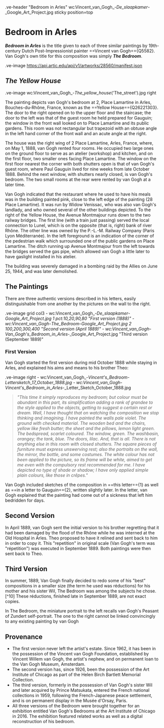 .ve-header "Bedroom in Arles" wc:Vincent_van_Gogh_-_De_slaapkamer_-_Google_Art_Project.jpg sticky position=top

# Bedroom in Arles

***Bedroom in Arles*** is the title given to each of three similar paintings by 19th-century Dutch Post-Impressionist painter ==Vincent van Gogh=={Q5582}.  Van Gogh's own title for this composition was simply ***The Bedroom***. 

.ve-image https://api.artic.edu/api/v1/artworks/28560/manifest.json

## _The Yellow House_

.ve-image wc:Vincent_van_Gogh_-_The_yellow_house_('The_street').jpg right

The painting depicts van Gogh's bedroom at 2, Place Lamartine in Arles, Bouches-du-Rhône, France, known as the ==Yellow House=={Q26221303}. The door to the right opened on to the upper floor and the staircase; the door to the left was that of the guest room he held prepared for Gauguin; the window in the front wall looked on to Place Lamartine and its public gardens. This room was not rectangular but trapezoid with an obtuse angle in the left hand corner of the front wall and an acute angle at the right.

The house was the right wing of 2 Place Lamartine, Arles, France, where, on May 1, 1888, van Gogh rented four rooms. He occupied two large ones on the ground floor to serve as an atelier (workshop) and kitchen, and on the first floor, two smaller ones facing Place Lamartine. The window on the first floor nearest the corner with both shutters open is that of van Gogh's guest room, where Paul Gauguin lived for nine weeks from late October 1888. Behind the next window, with shutters nearly closed, is van Gogh's bedroom. The two small rooms at the rear were rented by van Gogh at a later time.

Van Gogh indicated that the restaurant where he used to have his meals was in the building painted pink, close to the left edge of the painting (28 Place Lamartine). It was run by Widow Venissac, who was also van Gogh's landlady, and who owned several of the other buildings depicted. To the right of the Yellow House, the Avenue Montmajour runs down to the two railway bridges. The first line (with a train just passing) served the local connection to Lunel, which is on the opposite (that is, right) bank of river Rhône. The other line was owned by the P.-L.-M. Railway Company (Paris Lyon Méditerranée). In the left foreground is an indication of the corner of the pedestrian walk which surrounded one of the public gardens on Place Lamartine. The ditch running up Avenue Montmajour from the left towards the bridges served the gas pipe, which allowed van Gogh a little later to have gaslight installed in his atelier.

The building was severely damaged in a bombing raid by the Allies on June 25, 1944, and was later demolished.

## The Paintings

There are three authentic versions described in his letters, easily distinguishable from one another by the pictures on the wall to the right.

.ve-image grid col3
    - wc:Vincent_van_Gogh_-_De_slaapkamer_-_Google_Art_Project.jpg 1 pct:10,20,90,80 "First version (1888)"
    - wc:Vincent_van_Gogh_-_The_Bedroom_-_Google_Art_Project.jpg 2 100,200,300,400 "Second version (April 1889)"
    - wc:Vincent_van_Gogh_-_Van_Gogh's_Bedroom_in_Arles_-_Google_Art_Project.jpg "Third version (September 1889)"

### First Version

Van Gogh started the first version during mid October 1888 while staying in Arles, and explained his aims and means to his brother Theo:

.ve-image right
    - wc:Vincent_van_Gogh_-_Vincent's_Bedroom_-_Lettersketch_17_October_1888.jpg
    - wc:Vincent_van_Gogh_-_Vincent's_Bedroom_in_Arles_-_Letter_Sketch_October_1888.jpg

>_"This time it simply reproduces my bedroom; but colour must be abundant in this part, its simplification adding a rank of grandee to the style applied to the objects, getting to suggest a certain rest or dream. Well, I have thought that on watching the composition we stop thinking and imagining. I have painted the walls pale violet. The ground with checked material. The wooden bed and the chairs, yellow like fresh butter; the sheet and the pillows, lemon light green. The bedspread, scarlet coloured. The window, green. The washbasin, orangey; the tank, blue. The doors, lilac. And, that is all. There is not anything else in this room with closed shutters. The square pieces of furniture must express unswerving rest; also the portraits on the wall, the mirror, the bottle, and some costumes. The white colour has not been applied to the picture, so its frame will be white, aimed to get me even with the compulsory rest recommended for me. I have depicted no type of shade or shadow; I have only applied simple plain colours, like those in crêpes."_

Van Gogh included sketches of the composition in ==this letter=={1} as well as ==in a letter to Gauguin=={2}, written slightly later.  In the letter, van Gogh explained that the painting had come out of a sickness that left him bedridden for days.

## Second Version

In April 1889, van Gogh sent the initial version to his brother regretting that it had been damaged by the flood of the Rhône while he was interned at the Old Hospital in Arles. Theo proposed to have it relined and sent back to him in order to copy it. This "repetition" in original scale (Van Gogh's term was "répetition") was executed in September 1889. Both paintings were then sent back to Theo.

## Third Version

In summer, 1889, Van Gogh finally decided to redo some of his "best" compositions in a smaller size (the term he used was réductions) for his mother and his sister Wil, The Bedroom was among the subjects he chose.[^10] These réductions, finished late in September 1889, are not exact copies.

In The Bedroom, the miniature portrait to the left recalls van Gogh's Peasant of Zundert self-portrait. The one to the right cannot be linked convincingly to any existing painting by van Gogh

## Provenance

- The first version never left the artist's estate. Since 1962, it has been in the possession of the Vincent van Gogh Foundation, established by Vincent Willem van Gogh, the artist's nephew, and on permanent loan to the Van Gogh Museum, Amsterdam.
- The second version has, since 1926, been the possession of the Art Institute of Chicago as part of the Helen Birch Bartlett Memorial Collection.
- The third version, formerly in the possession of Van Gogh's sister Wil and later acquired by Prince Matsukata, entered the French national collections in 1959, following the French-Japanese peace settlement, and is on permanent display in the Musée d'Orsay, Paris.
- All three versions of the Bedroom were brought together for an exhibition entitled Van Gogh's Bedrooms at the Art Institute of Chicago in 2016. The exhibition featured related works as well as a digital reconstruction of his bedroom.